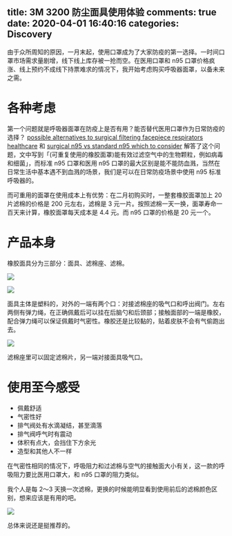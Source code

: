 title: 3M 3200 防尘面具使用体验
comments: true
date: 2020-04-01 16:40:16
categories: Discovery
---
由于众所周知的原因，一月末起，使用口罩成为了大家防疫的第一选择。一时间口罩市场需求量剧增，线下线上库存被一抢而空。在医用口罩和 n95 口罩价格疯涨、线上预约不成线下持票难求的情况下，我开始考虑购买呼吸器面罩，以备未来之需。

# 各种考虑
第一个问题就是呼吸器面罩在防疫上是否有用？能否替代医用口罩作为日常防疫的选择？ [possible alternatives to surgical filtering facepiece respirators healthcare](https://multimedia.3m.com/mws/media/1803705O/possible-alternatives-to-surgical-filtering-facepiece-respirators-healthcare.pdf) 和 [surgical n95 vs standard n95 which to consider](https://multimedia.3m.com/mws/media/1794572O/surgical-n95-vs-standard-n95-which-to-consider.pdf) 解答了这个问题，文中写到「(可重复使用的橡胶面罩)能有效过滤空气中的生物颗粒，例如病毒和细菌」，而标准 n95 口罩和医用 n95 口罩的最大区别是能不能防血溅，当然在日常生活中基本遇不到血溅的场景，我们是可以在日常防疫场景中使用 n95 标准呼吸器的。

而可重用的面罩在使用成本上有优势：在二月初购买时，一整套橡胶面罩加上 20 片滤棉的价格是 200 元左右，滤棉是 3 元一片。按照滤棉一天一换，面罩寿命一百天来计算，橡胶面罩每天成本是 4.4 元。而 n95 口罩的价格是 20 元一个。

# 产品本身
橡胶面具分为三部分：面具、滤棉座、滤棉。

![](1.jpg)

![](2.jpg)

面具主体是塑料的，对外的一端有两个口：对接滤棉座的吸气口和呼出阀门。左右两侧有弹力绳，在正确佩戴后可以挂在后脑勺和后颈部；接触面部的一端是橡胶，配合弹力绳可以保证佩戴时气密性。橡胶还是比较黏的，贴着皮肤不会有气偷跑出去。

![](3.jpg)

滤棉座里可以固定滤棉片，另一端对接面具吸气口。


# 使用至今感受

- 佩戴舒适
- 气密性好
- 排气阀处有水滴凝结，甚至滴落
- 排气阀呼气时有震动
- 体积有点大，会挡住下方余光
- 造型和其他人不一样

在气密性相同的情况下，呼吸阻力和过滤棉与空气的接触面大小有关，这一款的呼吸阻力要比医用口罩大，和 n95 口罩的阻力类似。

我个人是每 2～3 天换一次滤棉，更换的时候能明显看到使用前后的滤棉颜色区别，想来应该是有用的吧。

![](4.jpg)

总体来说还是挺推荐的。
